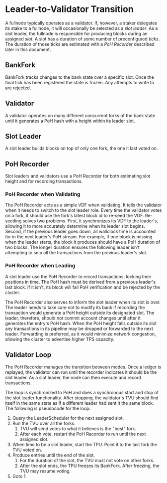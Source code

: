 # Leader-to-Validator Transition

A fullnode typically operates as a validator. If, however, a staker delegates
its stake to a fullnode, it will occasionally be selected as a *slot leader*.
As a slot leader, the fullnode is responsible for producing blocks during an
assigned *slot*. A slot has a duration of some number of preconfigured *ticks*.
The duration of those ticks are estimated with a *PoH Recorder* described later
in this document.

## BankFork

BankFork tracks changes to the bank state over a specific slot.  Once the final
tick has been registered the state is frozen. Any attempts to write to are
rejected.

## Validator

A validator operates on many different concurrent forks of the bank state until
it generates a PoH hash with a height within its leader slot.

## Slot Leader

A slot leader builds blocks on top of only one fork, the one it last voted on.

## PoH Recorder

Slot leaders and validators use a PoH Recorder for both estimating slot height
and for recording transactions.

### PoH Recorder when Validating

The PoH Recorder acts as a simple VDF when validating. It tells the validator
when it needs to switch to the slot leader role. Every time the validator votes
on a fork, it should use the fork's latest block id to re-seed the VDF.
Re-seeding solves two problems. First, it synchronizes its VDF to the leader's,
allowing it to more accurately determine when its leader slot begins. Second,
if the previous leader goes down, all wallclock time is accounted for in the
next leader's PoH stream. For example, if one block is missing when the leader
starts, the block it produces should have a PoH duration of two blocks. The
longer duration ensures the following leader isn't attempting to snip all the
transactions from the previous leader's slot.

### PoH Recorder when Leading

A slot leader use the PoH Recorder to record transactions, locking their
positions in time. The PoH hash must be derived from a previous leader's last
block.  If it isn't, its block will fail PoH verification and be rejected by
the cluster.

The PoH Recorder also serves to inform the slot leader when its slot is over.
The leader needs to take care not to modify its bank if recording the
transaction would generate a PoH height outside its designated slot.  The
leader, therefore, should not commit account changes until after it generates
the entry's PoH hash. When the PoH height falls outside its slot any
transactions in its pipeline may be dropped or forwarded to the next leader.
Forwarding is preferred, as it would minimize network congestion, allowing the
cluster to advertise higher TPS capacity.


## Validator Loop

The PoH Recorder manages the transition between modes. Once a ledger is
replayed, the validator can run until the recorder indicates it should be
the slot leader. As a slot leader, the node can then execute and record
transactions.

The loop is synchronized to PoH and does a synchronous start and stop of the
slot leader functionality. After stopping, the validator's TVU should find
itself in the same state as if a different leader had sent it the same block.
The following is pseudocode for the loop:

1. Query the LeaderScheduler for the next assigned slot.
2. Run the TVU over all the forks.
   1. TVU will send votes to what it believes is the "best" fork.
   2. After each vote, restart the PoH Recorder to run until the next assigned
slot.
3. When time to be a slot leader, start the TPU. Point it to the last fork the
   TVU voted on.
4. Produce entries until the end of the slot.
   1. For the duration of the slot, the TVU must not vote on other forks.
   2. After the slot ends, the TPU freezes its BankFork. After freezing,
      the TVU may resume voting.
5. Goto 1.

